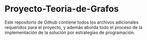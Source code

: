 # Proyecto-Teoria-de-Grafos

Este repositorio de Github contiene todos los archivos adicionales requeridos para el proyecto, y además aborda todo el proceso de la implementación de la solución por estrategias de programación.
